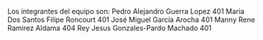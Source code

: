 Los integrantes del equipo son: Pedro Alejandro Guerra Lopez 401 Maria Dos Santos Filipe Roncourt 401 José Miguel García Arocha 401 Manny Rene Ramirez Aldama 404 Rey Jesus Gonzales-Pardo Machado 401
